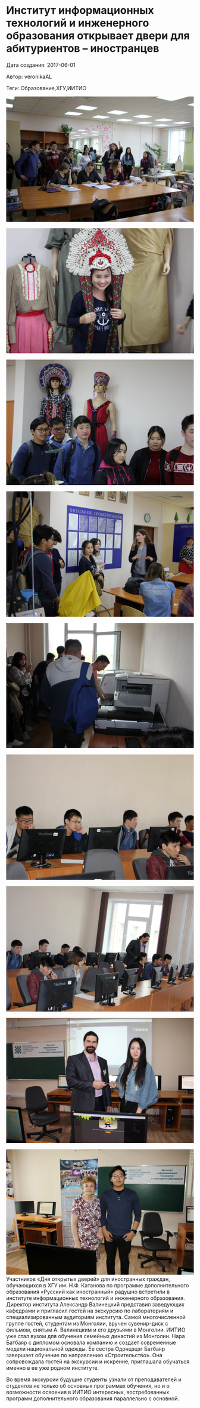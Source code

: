 # Институт информационных технологий и инженерного образования открывает двери для абитуриентов – иностранцев

Дата создания: 2017-06-01

Автор: veronikaAL

Теги: Образование,ХГУ,ИИТИО

 ![](../images/195923d6e5.jpg)

 ![](../images/6d6db276f3.jpg)

 ![](../images/83f4e6283c.jpg)

 ![](../images/8b25667d6c.jpg)

 ![](../images/24b1a1acd2.jpg)

 ![](../images/219cbfc7e2.jpg)

 ![](../images/953d3ae8ca.jpg)

 ![](../images/539194cbb3.jpg)

 ![](../images/ef1de12682.jpg)Участников «Дня открытых дверей» для иностранных граждан, обучающихся в ХГУ им. Н.Ф. Катанова по программе дополнительного образования «Русский как иностранный» радушно встретили в институте информационных технологий и инженерного образования. Директор института Александр Валинецкий представил заведующих кафедрами и пригласил гостей на экскурсию по лабораториям и специализированным аудиториям института. Самой многочисленной группе гостей, студентам из Монголии, вручен сувенир-диск с фильмом, снятым А. Валинецким и его друзьями в Монголии. ИИТИО уже стал вузом для обучения семейных династий из Монголии. Нара Батбаяр с дипломом основала компанию и создает современные модели национальной одежды. Ее сестра Одонцэцэг Батбаяр завершает обучение по направлению «Строительство». Она сопровождала гостей на экскурсии и искренне, приглашала обучаться именно в ее уже родном институте.  
  
Во время экскурсии будущие студенты узнали от преподавателей и студентов не только об основных программах обучения, но и о возможности освоения в ИИТИО интересных, востребованных программ дополнительного образования параллельно с основной.

